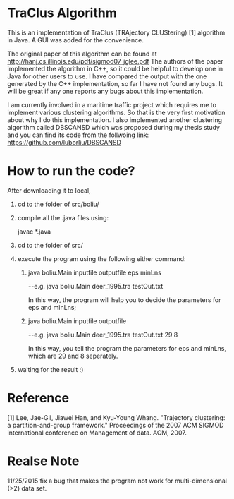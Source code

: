 # TraClus Algorithm

This is an implementation of TraClus (TRAjectory CLUStering) [1] algorithm in Java. A GUI was added for the convenience.

The original paper of this algorithm can be found at http://hanj.cs.illinois.edu/pdf/sigmod07_jglee.pdf 
The authors of the paper implemented the algorithm in C++, so it could be helpful to develop one in Java for 
other users to use. I have compared the output with the one generated by the C++ implementation, so far I have not found
any bugs. It will be great if any one reports any bugs about this implementation.

I am currently involved in a maritime traffic project which requires me to implement various clustering algorithms. So that
is the very first motivation about why I do this implementation. I also implemented another clustering algorithm called DBSCANSD
which was proposed during my thesis study and you can find its code from the follwoing link: 
https://github.com/luborliu/DBSCANSD




# How to run the code?

After downloading it to local, 

1. cd to the folder of src/boliu/

2. compile all the .java files using:

    javac *.java

3. cd to the folder of src/

4. execute the program using the following either command:

    1) java boliu.Main inputfile outputfile eps minLns 
    
        --e.g. java boliu.Main deer_1995.tra testOut.txt
        
        In this way, the program will help you to decide the parameters for eps and minLns;

    2) java boliu.Main inputfile outputfile 
    
        --e.g. java boliu.Main deer_1995.tra testOut.txt 29 8
        
        In this way, you tell the program the parameters for eps and minLns, which are 29 and 8 seperately.

5. waiting for the result :)


# Reference


[1] Lee, Jae-Gil, Jiawei Han, and Kyu-Young Whang. "Trajectory clustering: a partition-and-group framework."
Proceedings of the 2007 ACM SIGMOD international conference on Management of data. ACM, 2007.


# Realse Note

11/25/2015   fix a bug that makes the program not work for multi-dimensional (>2) data set.






